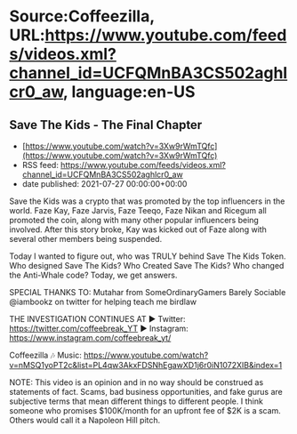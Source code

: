 # Source:Coffeezilla, URL:https://www.youtube.com/feeds/videos.xml?channel_id=UCFQMnBA3CS502aghlcr0_aw, language:en-US

## Save The Kids - The Final Chapter
 - [https://www.youtube.com/watch?v=3Xw9rWmTQfc](https://www.youtube.com/watch?v=3Xw9rWmTQfc)
 - RSS feed: https://www.youtube.com/feeds/videos.xml?channel_id=UCFQMnBA3CS502aghlcr0_aw
 - date published: 2021-07-27 00:00:00+00:00

Save the Kids was a crypto that was promoted by the top influencers in the world. 
Faze Kay, Faze Jarvis, Faze Teeqo, Faze Nikan and Ricegum all promoted the coin, along with many other popular influencers being involved.  After this story broke, Kay was kicked out of Faze along with several other members being suspended. 

Today I wanted to figure out, who was TRULY behind Save The Kids Token. Who designed Save The Kids? Who Created Save The Kids? Who changed the Anti-Whale code? Today, we get answers. 

SPECIAL THANKS TO: 
Mutahar from SomeOrdinaryGamers
Barely Sociable
@iambookz on twitter for helping teach me birdlaw

THE INVESTIGATION CONTINUES AT
► Twitter: https://twitter.com/coffeebreak_YT
► Instagram: https://www.instagram.com/coffeebreak_yt/

Coffeezilla 🎶 Music: https://www.youtube.com/watch?v=nMSQ1yoPT2c&list=PL4qw3AkxFDSNhEgawXD1j6r0iN1072XIB&index=1

NOTE: This video is an opinion and in no way should be construed as statements of fact. Scams, bad business opportunities, and fake gurus are subjective terms that mean different things to different people. I think someone who promises $100K/month for an upfront fee of $2K is a scam. Others would call it a Napoleon Hill pitch.

